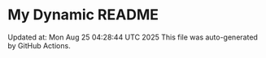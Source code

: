 # My Dynamic README
Updated at: Mon Aug 25 04:28:44 UTC 2025
This file was auto-generated by GitHub Actions.
